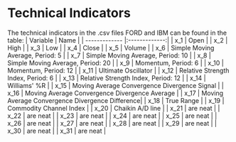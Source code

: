# Technical Indicators
The technical indicators in the .csv files FORD and IBM can be found in the table:
| Variable        | Name           | 
| ------------- |:-------------:|
| x_1     | Open | 
| x_2     | High      | 
| x_3 | Low      |
| x_4 | Close      |
| x_5 | Volume      |
| x_6 | Simple Moving Average, Period: 5      |
| x_7 | Simple Moving Average, Period: 10      |
| x_8 | Simple Moving Average, Period: 20      |
| x_9 | Momentum, Period:  6    |
| x_10 | Momentum, Period:  12      |
| x_11 | Ultimate Oscillator      |
| x_12 | Relative Strength Index, Period: 6     |
| x_13 | Relative Strength Index, Period: 12     |
| x_14 | Williams' %R      |
| x_15 | Moving Average Convergence Divergence Signal |
| x_16 | Moving Average Convergence Divergence Average |
| x_17 | Moving Average Convergence Divergence Difference|
| x_18 | True Range     |
| x_19 | Commodity Channel Index |
| x_20 | Chaikin A/D line  |
| x_21 | are neat      |
| x_22 | are neat      |
| x_23 | are neat      |
| x_24 | are neat      |
| x_25 | are neat      |
| x_26 | are neat      |
| x_27 | are neat      |
| x_28 | are neat      |
| x_29 | are neat      |
| x_30 | are neat      |
| x_31 | are neat      |
